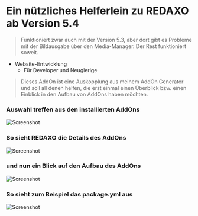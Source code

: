 # Ein nützliches Helferlein zu REDAXO ab Version 5.4

> Funktioniert zwar auch mit der Version 5.3, aber dort gibt es Probleme mit der Bildausgabe über den Media-Manager. Der Rest funktioniert soweit.

- Website-Entwicklung
    - Für Developer und Neugierige

> Dieses AddOn ist eine Auskopplung aus meinem AddOn Generator und soll all denen helfen, die erst einmal einen Überblick bzw. einen Einblick in den Aufbau von AddOns haben möchten.

### Auswahl treffen aus den installierten AddOns
![Screenshot](https://raw.githubusercontent.com/gupi/addon_viewer/master/assets/Bildschirmfoto3.png)


### So sieht REDAXO die Details des AddOns
![Screenshot](https://raw.githubusercontent.com/gupi/addon_viewer/master/assets/Bildschirmfoto2.png)


### und nun ein Blick auf den Aufbau des AddOns
![Screenshot](https://raw.githubusercontent.com/gupi/addon_viewer/master/assets/Bildschirmfoto1.png)


### So sieht zum Beispiel das package.yml aus
![Screenshot](https://raw.githubusercontent.com/gupi/addon_viewer/master/assets/Bildschirmfoto4.png)
